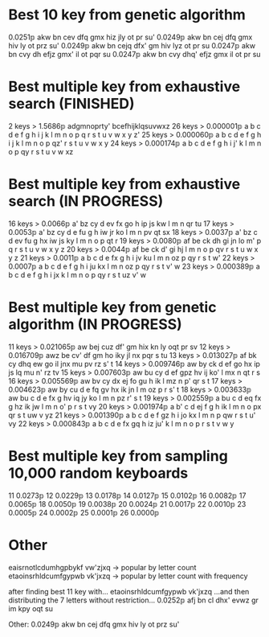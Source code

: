 # Best 10 key from genetic algorithm

0.0251𝕡 akw bn cev dfq gmx hiz jly ot pr su'
0.0249𝕡 akw bn cej dfq gmx hiv ly ot prz su'
0.0249𝕡 akw bn cejq dfx' gm hiv lyz ot pr su
0.0247𝕡 akw bn cvy dh efjz gmx' il ot pqr su
0.0247𝕡 akw bn cvy dhq' efjz gmx il ot pr su

# Best multiple key from exhaustive search (FINISHED)

2 keys > 1.5686𝕡 adgmnoprty' bcefhijklqsuvwxz
26 keys > 0.000001𝕡 a b c d e f g h i j k l m n o p q r s t u v w x y z'
25 keys > 0.000060𝕡 a b c d e f g h i j k l m n o p qz' r s t u v w x y
24 keys > 0.000174𝕡 a b c d e f g h i j' k l m n o p qy r s t u v w xz

# Best multiple key from exhaustive search (IN PROGRESS)

16 keys > 0.0066𝕡 a' bz cy d ev fx go h ip js kw l m n qr tu
17 keys > 0.0053𝕡 a' bz cy d e fu g h iw jr ko l m n pv qt sx
18 keys > 0.0037𝕡 a' bz c d ev fu g hx iw js ky l m n o p qt r
19 keys > 0.0080𝕡 af be ck dh gi jn lo m' p q r s t u v w x y z
20 keys > 0.0044𝕡 af be ck d' gi hj l m n o p qv r s t u w x y z
21 keys > 0.0011𝕡 a b c d e fx g h i jv ku l m n oz p qy r s t w'
22 keys > 0.0007𝕡 a b c d e f g h i ju kx l m n oz p qy r s t v' w
23 keys > 0.000389𝕡 a b c d e f g h i jx k l m n o p qy r s t uz v' w

# Best multiple key from genetic algorithm (IN PROGRESS)

11 keys > 0.021065𝕡 aw bej cuz df' gm hix kn ly oqt pr sv
12 keys > 0.016709𝕡 awz be cv' df gm ho iky jl nx pqr s tu
13 keys > 0.013027𝕡 af bk cy dhq ew go il jnx mu pv rz s' t
14 keys > 0.009746𝕡 aw by ck d ef go hx ip js lq mu n' rz tv
15 keys > 0.007603𝕡 aw bu cy d ef gpz hv ij ko' l mx n qt r s
16 keys > 0.005569𝕡 aw bv cy dx ej fo gu h ik l mz n p' qr s t
17 keys > 0.004623𝕡 aw by cu d e fq gv hx ik jn l m oz p r s' t
18 keys > 0.003633𝕡 aw bu c d e fx g hv iq jy ko l m n pz r' s t
19 keys > 0.002559𝕡 a bu c d eq fx g hz ik jw l m n o' p r s t vy
20 keys > 0.001974𝕡 a b' c d ej f g h ik l m n o px qr s t uw v yz
21 keys > 0.001390𝕡 a b c d e f gz h i jo kx l m n p qw r s t u' vy
22 keys > 0.000843𝕡 a b c d e fx gq h iz ju' k l m n o p r s t v w y

# Best multiple key from sampling 10,000 random keyboards

11 0.0273𝕡
12 0.0229𝕡
13 0.0178𝕡
14 0.0127𝕡
15 0.0102𝕡
16 0.0082𝕡
17 0.0065𝕡
18 0.0050𝕡
19 0.0038𝕡
20 0.0024𝕡
21 0.0017𝕡
22 0.0010𝕡
23 0.0005𝕡
24 0.0002𝕡
25 0.0001𝕡
26 0.0000𝕡

# Other

eaisrnotlcdumhgpbykf vw'zjxq -> popular by letter count
etaoinsrhldcumfgypwb vk'jxzq -> popular by letter count with frequency 

after finding best 11 key with...
etaoinsrhldcumfgypwb vk'jxzq
...and then distributing the 7 letters without restriction...
 0.0252𝕡 afj bn cl dhx' evwz gr im kpy oqt su

Other:
0.0249𝕡 akw bn cej dfq gmx hiv ly ot prz su'

